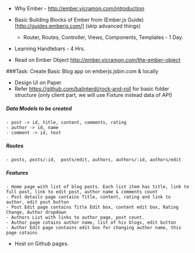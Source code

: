 - Why Ember - http://ember.vicramon.com/introduction
- Basic Building Blocks of Ember from (Ember.js Guide)[http://guides.emberjs.com/] (skip advanced things)
  - Router, Routes, Controller, Views, Components, Templates - 1 Day.
- Learning Handlebars - 4 Hrs.

- Read on Ember Object http://ember.vicramon.com/the-ember-object

###Task: Create Basic Blog app on emberjs.jsbin.com & locally
  - Design UI on Paper
  - Refer https://github.com/balinterdi/rock-and-roll for basic folder structure (only client part, we will use Fixture instead data of API)
  ##### Data Models to be created
    - post -> id, title, content, comments, rating
    - author -> id, name
    - comment -> id, text
  ##### Routes
    - posts, posts/:id,  posts/edit, authors, authors/:id, authors/edit
  ##### Features
    - Home page with list of blog posts. Each list item has title, link to full post, link to edit post, author name & comments count
    - Post details page contains Title, content, rating and link to author, edit post button
    - Post Edit page contains Title Edit box, content edit box, Rating Change, Author dropdown
    - Authors List with links to author page, post count.
    - Author page cotains author name, list of his blogs, edit button
    - Author Edit page contains edit box for changing author name, this page cotains 
  - Host on Github pages.    
